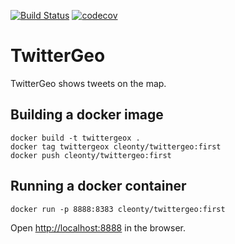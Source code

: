 [![Build Status](https://travis-ci.org/cleonty/TwitterGeo.svg?branch=master)](https://travis-ci.org/cleonty/TwitterGeo)
[![codecov](https://codecov.io/gh/cleonty/TwitterGeo/branch/master/graph/badge.svg)](https://codecov.io/gh/cleonty/TwitterGeo)

# TwitterGeo
TwitterGeo shows tweets on the map.

## Building a docker image
```
docker build -t twittergeox .
docker tag twittergeox cleonty/twittergeo:first
docker push cleonty/twittergeo:first
```
## Running a docker container
```
docker run -p 8888:8383 cleonty/twittergeo:first 
```
Open <http://localhost:8888> in the browser.
